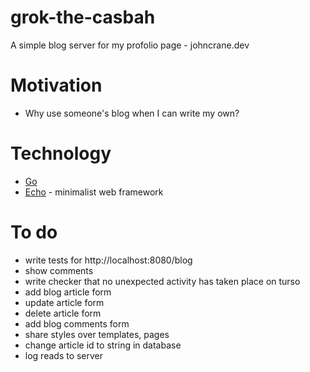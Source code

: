 # grok-the-casbah

A simple blog server for my profolio page - johncrane.dev

# Motivation
- Why use someone's blog when I can write my own?

# Technology
- [Go](https://golang.org/) 
- [Echo](https://echo.labstack.com/) - minimalist web framework

# To do
- write tests for http://localhost:8080/blog
- show comments
- write checker that no unexpected activity has taken place on turso
- add blog article form
- update article form
- delete article form
- add blog comments form
- share styles over templates, pages
- change article id to string in database
- log reads to server